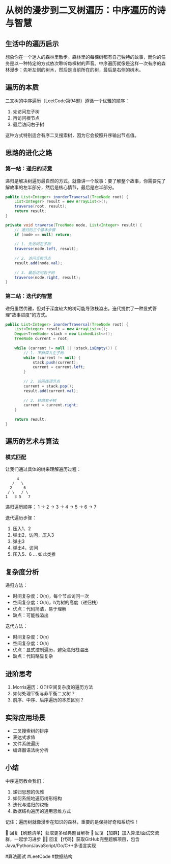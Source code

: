 # 从树的漫步到二叉树遍历：中序遍历的诗与智慧

## 生活中的遍历启示
想象你在一个迷人的森林里散步。森林里的每棵树都有自己独特的故事，而你的任务是以一种特定的方式依次聆听每棵树的声音。中序遍历就像是这样一次有序的森林漫步：先听左侧的树木，然后是当前所在的树，最后是右侧的树木。

## 遍历的本质
二叉树的中序遍历（LeetCode第94题）遵循一个优雅的顺序：
1. 先访问左子树
2. 再访问根节点
3. 最后访问右子树

这种方式特别适合有序二叉搜索树，因为它会按照升序输出节点值。

## 思路的进化之路

### 第一站：递归的诗意
递归是解决树遍历最自然的方式。就像讲一个故事：要了解整个故事，你需要先了解故事的左半部分，然后是核心情节，最后是右半部分。

```java
public List<Integer> inorderTraversal(TreeNode root) {
    List<Integer> result = new ArrayList<>();
    traverse(root, result);
    return result;
}

private void traverse(TreeNode node, List<Integer> result) {
    // 递归的三个基本步骤
    if (node == null) return;
    
    // 1. 先访问左子树
    traverse(node.left, result);
    
    // 2. 访问当前节点
    result.add(node.val);
    
    // 3. 最后访问右子树
    traverse(node.right, result);
}
```

### 第二站：迭代的智慧
递归虽然优雅，但对于深度较大的树可能导致栈溢出。迭代提供了一种显式管理"故事进度"的方式。

```java
public List<Integer> inorderTraversal(TreeNode root) {
    List<Integer> result = new ArrayList<>();
    Deque<TreeNode> stack = new LinkedList<>();
    TreeNode current = root;
    
    while (current != null || !stack.isEmpty()) {
        // 1. 不断深入左子树
        while (current != null) {
            stack.push(current);
            current = current.left;
        }
        
        // 2. 访问栈顶节点
        current = stack.pop();
        result.add(current.val);
        
        // 3. 转向右子树
        current = current.right;
    }
    
    return result;
}
```

## 遍历的艺术与算法

### 模式匹配
让我们通过具体的树来理解遍历过程：
```
     4
   /   \
  2     6
 / \   / \
1   3 5   7
```

递归遍历顺序：
1 → 2 → 3 → 4 → 5 → 6 → 7

迭代遍历步骤：
1. 压入1、2
2. 弹出2，访问，压入3
3. 弹出3
4. 弹出4，访问
5. 压入5、6
... 如此类推

## 复杂度分析

递归方法：
- 时间复杂度：O(n)，每个节点访问一次
- 空间复杂度：O(h)，h为树的高度（递归栈）
- 优点：代码简洁，易于理解
- 缺点：可能栈溢出

迭代方法：
- 时间复杂度：O(n)
- 空间复杂度：O(h)
- 优点：显式控制遍历，避免递归栈溢出
- 缺点：代码略显复杂

## 进阶思考
1. Morris遍历：O(1)空间复杂度的遍历方法
2. 如何处理平衡与非平衡二叉树？
3. 前序、中序、后序遍历的本质区别？

## 实际应用场景
- 二叉搜索树的排序
- 表达式求值
- 文件系统遍历
- 编译器语法树分析

## 小结
中序遍历教会我们：
1. 递归思想的优雅
2. 如何系统地遍历树形结构
3. 迭代与递归的权衡
4. 数据结构遍历的通用思维方式

记住：遍历树就像漫步在知识的森林，重要的是保持好奇和系统性！



🎯 回复【刷题清单】获取更多经典题目解析
👥 回复【加群】加入算法/面试交流群，一起学习进步
🧑‍💻 回复【代码】获取GitHub完整题解项目，包含Java/Python/JavaScript/Go/C++多语言实现

#算法面试 #LeetCode #数据结构
